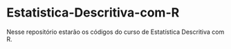 # Estatistica-Descritiva-com-R
Nesse repositório estarão os códigos do curso de Estatística Descritiva com R.
